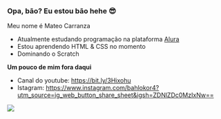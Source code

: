 ### Opa, bão? Eu estou bão hehe 😎

Meu nome é Mateo Carranza

- Atualmente estudando programação na plataforma [Alura](https://www.alura.com.br)
- Estou aprendendo HTML & CSS no momento
- Dominando o Scratch 

**Um pouco de mim fora daqui**

- Canal do youtube: https://bit.ly/3Hixohu
- Istagram: https://www.instagram.com/bahlokor4?utm_source=ig_web_button_share_sheet&igsh=ZDNlZDc0MzIxNw==

![](https://media.tenor.com/d0UvU7n-KTIAAAAi/thumbs-up-david-martinez.gif)


